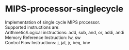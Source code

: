 # MIPS-processor-singlecycle
Implementation of single cycle MIPS processor.<br />
Supported instructions are: <br />
Arithmetic/Logical instructions: add, sub, and, or, addi, andi<br />
Memory Reference Instruction: lw, sw<br />
Control Flow Instructions: j, jal, jr, beq, bne<br />
